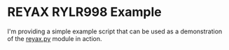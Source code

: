 # REYAX RYLR998 Example
I'm providing a simple example script that can be used as a demonstration of the [reyax.py](../reyax.py) module in action.

